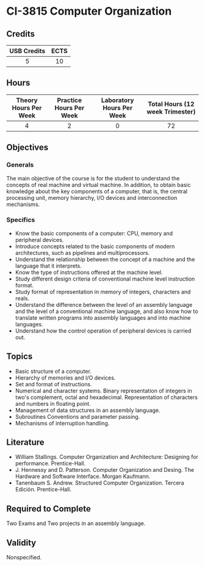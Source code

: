 # CI-3815 Computer Organization

## Credits

| USB Credits | ECTS |
|:-----------:|:----:|
|      5      |  10  |

## Hours

| Theory Hours Per Week | Practice Hours Per Week | Laboratory Hours Per Week | Total Hours (12 week Trimester) |
|:---------------------:|:-----------------------:|:-------------------------:|:-------------------------------:|
|           4           |            2            |             0             |                72               |

## Objectives

### Generals

The main objective of the course is for the student to understand the concepts of real machine and virtual machine. In addition, to obtain basic knowledge about the key components of a computer, that is, the central processing unit, memory hierarchy, I/O devices and interconnection mechanisms.

### Specifics

* Know the basic components of a computer: CPU, memory and peripheral devices.
* Introduce concepts related to the basic components of modern architectures, such as pipelines and multiprocessors.
* Understand the relationship between the concept of a machine and the language that it interprets.
* Know the type of instructions offered at the machine level.
* Study different design criteria of conventional machine level instruction format.
* Study format of representation in memory of integers, characters and reals.
* Understand the difference between the level of an assembly language and the level of a conventional machine language, and also know how to translate written programs into assembly languages and into machine languages.
* Understand how the control operation of peripheral devices is carried out.

## Topics

* Basic structure of a computer.
* Hierarchy of memories and I/O devices.
* Set and format of instructions.
* Numerical and character systems. Binary representation of integers in two's complement, octal and hexadecimal. Representation of characters and numbers in floating point.
* Management of data structures in an assembly language.
* Subroutines Conventions and parameter passing.
* Mechanisms of interruption handling.

## Literature

* William Stallings. Computer Organization and Architecture: Designing for performance. Prentice-Hall.
* J. Hennessy and D. Patterson. Computer Organization and Desing. The Hardware and Software Interface. Morgan Kaufmann.
* Tanenbaum S. Andrew. Structured Computer Organization. Tercera Edición. Prentice-Hall.

## Required to Complete

Two Exams and Two projects in an assembly language.

## Validity

Nonspecified.
